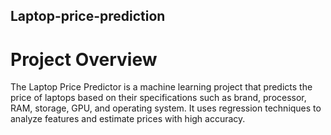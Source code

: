 ## Laptop-price-prediction


# Project Overview
The Laptop Price Predictor is a machine learning project that predicts the price of laptops based on their specifications such as brand, processor, RAM, storage, GPU, and operating system. It uses regression techniques to analyze features and estimate prices with high accuracy.
